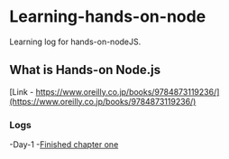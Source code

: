 # Learning-hands-on-node
Learning log for hands-on-nodeJS.
## What is Hands-on Node.js
[Link - https://www.oreilly.co.jp/books/9784873119236/](https://www.oreilly.co.jp/books/9784873119236/)
### Logs
-Day-1
  -[Finished chapter one](./chapter-one)
